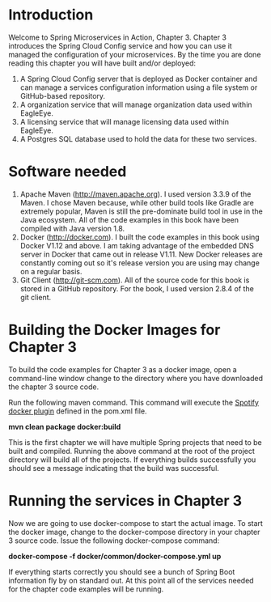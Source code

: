 # Introduction
Welcome to Spring Microservices in Action, Chapter 3. Chapter 3 introduces the Spring Cloud Config service and how you can use it managed the configuration of your microservices. By the time you are done reading this chapter you will have built and/or deployed:

1.  A Spring Cloud Config server that is deployed as Docker container and can manage a services configuration information using a file system or GitHub-based repository.
2.  A organization service that will manage organization data used within EagleEye.
3.  A licensing service that will manage licensing data used within EagleEye.
4.  A Postgres SQL database used to hold the data for these two services.

# Software needed
1.	Apache Maven (http://maven.apache.org). I used version 3.3.9 of the Maven. I chose Maven because, while other build tools like Gradle are extremely popular, Maven is still the pre-dominate build tool in use in the Java ecosystem. All of the code examples in this book have been compiled with Java version 1.8.
2.	Docker (http://docker.com). I built the code examples in this book using Docker V1.12 and above. I am taking advantage of the embedded DNS server in Docker that came out in release V1.11. New Docker releases are constantly coming out so it's release version you are using may change on a regular basis.
3.	Git Client (http://git-scm.com). All of the source code for this book is stored in a GitHub repository. For the book, I used version 2.8.4 of the git client.

# Building the Docker Images for Chapter 3
To build the code examples for Chapter 3 as a docker image, open a command-line window change to the directory where you have downloaded the chapter 3 source code.

Run the following maven command. This command will execute the [Spotify docker plugin](https://github.com/spotify/docker-maven-plugin) defined in the pom.xml file.  

   **mvn clean package docker:build**

This is the first chapter we will have multiple Spring projects that need to be built and compiled. Running the above command at the root of the project directory will build all of the projects. If everything builds successfully you should see a message indicating that the build was successful.

# Running the services in Chapter 3

Now we are going to use docker-compose to start the actual image. To start the docker image,
change to the docker-compose directory in your chapter 3 source code. Issue the following docker-compose command:

   **docker-compose -f docker/common/docker-compose.yml up**

If everything starts correctly you should see a bunch of Spring Boot information fly by on standard out. At this point all of the services needed for the chapter code examples will be running.
